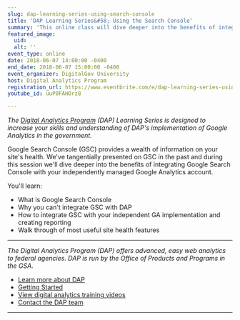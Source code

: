 ```yaml
---
slug: dap-learning-series-using-search-console
title: 'DAP Learning Series&#58; Using the Search Console'
summary: 'This online class will dive deeper into the benefits of integrating Google Search Console with your independently managed Google Analytics account'
featured_image: 
  uid: 
  alt: ''
event_type: online
date: 2018-06-07 14:00:00 -0400
end_date: 2018-06-07 15:00:00 -0400
event_organizer: DigitalGov University
host: Digital Analytics Program
registration_url: https://www.eventbrite.com/e/dap-learning-series-using-the-search-console-registration-42564409294
youtube_id: uuP0FAHOrz8

---
```

_The [Digital Analytics Program](https://www.digitalgov.gov/services/dap/) (DAP) Learning Series is designed to increase your skills and understanding of DAP's implementation of Google Analytics in the government._

Google Search Console (GSC) provides a wealth of information on your site's health. We've tangentially presented on GSC in the past and during this session we'll dive deeper into the benefits of integrating Google Search Console with your independently managed Google Analytics account. 

You'll learn:

- What is Google Search Console
- Why you can't integrate GSC with DAP
- How to integrate GSC with your independent GA implementation and creating reporting
- Walk through of most useful site health features


---

_The Digital Analytics Program (DAP) offers advanced, easy web analytics to federal agencies. DAP is run by the Office of Products and Programs in the GSA._

- [Learn more about DAP](https://www.digitalgov.gov/services/dap/)
- [Getting Started](https://github.com/digital-analytics-program/gov-wide-code)
- [View digital analytics training videos](https://www.youtube.com/playlist?list=PLd9b-GuOJ3nFwlyvLFUtmDpYFKezhot8P)
- [Contact the DAP team](mailto:dap@support.digitalgov.gov)

---
